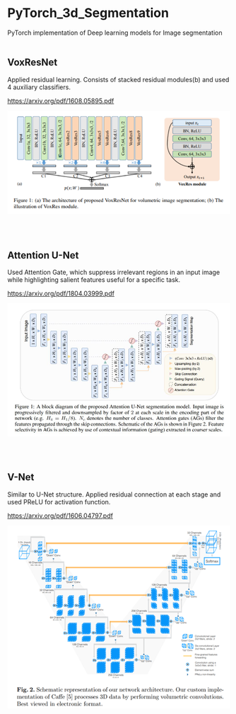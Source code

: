 # PyTorch_3d_Segmentation

PyTorch implementation of Deep learning models for Image segmentation
</br></br>

## VoxResNet

Applied residual learning. Consists of stacked residual modules(b) and used 4 auxiliary classifiers.

https://arxiv.org/pdf/1608.05895.pdf

![](/image/voxresnet.png)

</br></br>


## Attention U-Net

Used Attention Gate, which suppress irrelevant regions in an input image while highlighting salient features useful for a specific task.

https://arxiv.org/pdf/1804.03999.pdf

![](/image/attention_unet.JPG)

</br></br>


## V-Net

Similar to U-Net structure. Applied residual connection at each stage and used PReLU for activation function.

https://arxiv.org/pdf/1606.04797.pdf

![](/image/vnet.png)
